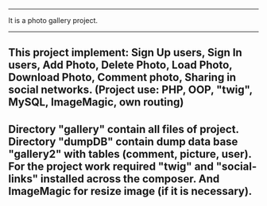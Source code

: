 *****************************
It is a photo gallery project.
*****************************
This project implement: Sign Up users, Sign In users, Add Photo, Delete Photo, Load Photo, Download Photo, Comment photo, Sharing in social networks.
(Project use: PHP, OOP, "twig", MySQL, ImageMagic, own routing)
-----------------------------
Directory "gallery" contain all files of project.
Directory "dumpDB" contain dump data base "gallery2" with tables (comment, picture, user).
For the project work required "twig" and "social-links" installed across the composer. And ImageMagic for resize image (if it is necessary).
-----------------------------